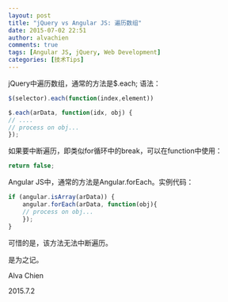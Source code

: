 ```yaml
---
layout: post
title: "jQuery vs Angular JS: 遍历数组"
date: 2015-07-02 22:51
author: alvachien
comments: true
tags: [Angular JS, jQuery, Web Development]
categories: [技术Tips]
---
```

jQuery中遍历数组，通常的方法是$.each; 语法：

```javascript
$(selector).each(function(index,element))
```

```javascript
$.each(arData, function(idx, obj) {
// ....
// process on obj...
});
```

如果要中断遍历，即类似for循环中的break，可以在function中使用：

```javascript
return false;
```

Angular JS中，通常的方法是Angular.forEach。实例代码：

```javascript
if (angular.isArray(arData)) {
    angular.forEach(arData, function(obj){
    // process on obj...
    });
}
```

可惜的是，该方法无法中断遍历。



是为之记。

Alva Chien

2015.7.2
